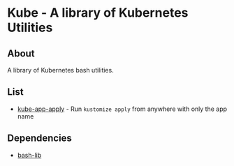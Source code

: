 # Kube - A library of Kubernetes Utilities



## About

A library of Kubernetes bash utilities.


## List

* [kube-app-apply](bin/kube-app-apply) - Run `kustomize apply` from anywhere with only the app name

## Dependencies

* [bash-lib](https://github.com/gerardnico/bash-lib)